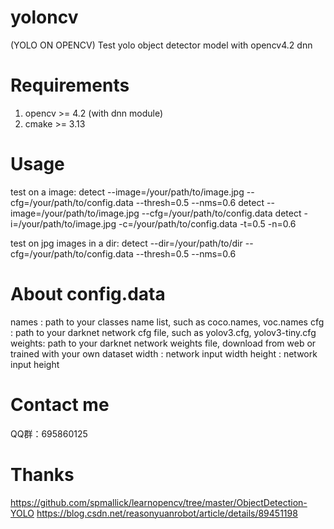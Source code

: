 # yoloncv
(YOLO ON OPENCV)
Test yolo object detector model with opencv4.2 dnn

Requirements
============
1. opencv >= 4.2 (with dnn module)
2. cmake >= 3.13

Usage
=====
test on a image:
detect --image=/your/path/to/image.jpg --cfg=/your/path/to/config.data --thresh=0.5 --nms=0.6
detect --image=/your/path/to/image.jpg --cfg=/your/path/to/config.data
detect -i=/your/path/to/image.jpg -c=/your/path/to/config.data -t=0.5 -n=0.6

test on jpg images in a dir:
detect --dir=/your/path/to/dir --cfg=/your/path/to/config.data --thresh=0.5 --nms=0.6

About config.data
=================
names  : path to your classes name list, such as coco.names, voc.names
cfg    : path to your darknet network cfg file, such as yolov3.cfg, yolov3-tiny.cfg
weights: path to your darknet network weights file, download from web or trained with your own dataset
width  : network input width
height : network input height

Contact me
==========
QQ群：695860125

Thanks
======
https://github.com/spmallick/learnopencv/tree/master/ObjectDetection-YOLO
https://blog.csdn.net/reasonyuanrobot/article/details/89451198